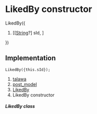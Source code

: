 
<div>

# LikedBy constructor

</div>


LikedBy({

1.  [[[String](https://api.flutter.dev/flutter/dart-core/String-class.md)?]
    sId, ]

})



## Implementation

``` language-dart
LikedBy({this.sId});
```







1.  [talawa](../../index.md)
2.  [post_model](../../models_post_post_model/)
3.  [LikedBy](../../models_post_post_model/LikedBy-class.md)
4.  LikedBy constructor

##### LikedBy class







